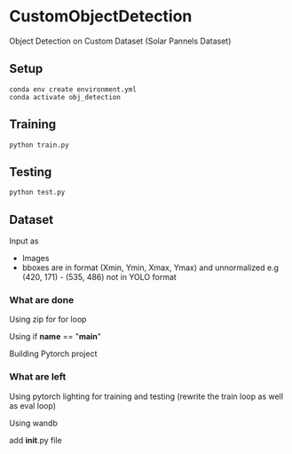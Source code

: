 # CustomObjectDetection
Object Detection on Custom Dataset (Solar Pannels Dataset)

## Setup 
```
conda env create environment.yml
conda activate obj_detection
```
## Training
```python train.py```

## Testing
```python test.py```

## Dataset
Input as 
- Images
- bboxes are in format (Xmin, Ymin, Xmax, Ymax) and unnormalized e.g  (420, 171) - (535, 486) not in YOLO format

### What are done
Using zip for for loop

Using if __name__ == "__main__"

Building Pytorch project
### What are left
Using pytorch lighting for training and testing (rewrite the train loop as well as eval loop) 

Using wandb

add __init__.py file 


